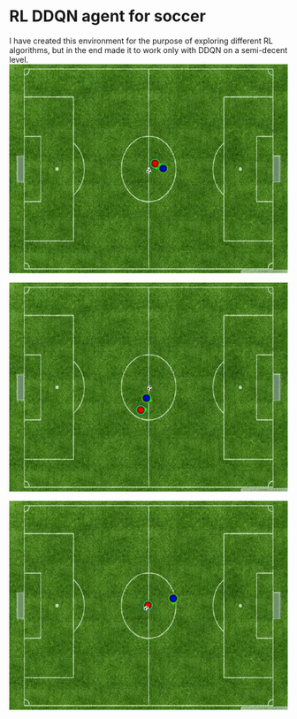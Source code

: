 # RL DDQN agent for soccer
I have created this environment for the purpose of exploring different RL algorithms, but in the end made it to work only with DDQN on a semi-decent level.
![Alt Text](scoring_gif.gif)

![Alt Text](scoring2.gif)


![Alt Text](gif3.gif)
